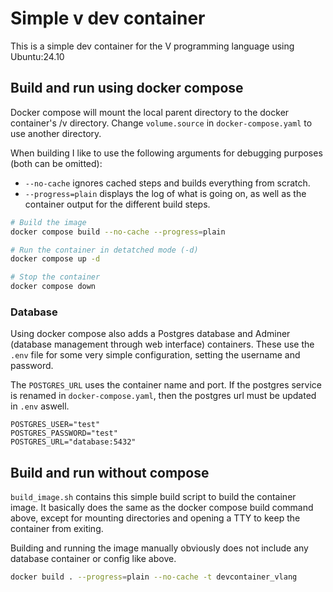 # Simple v dev container

This is a simple dev container for the V programming language using Ubuntu:24.10

## Build and run using docker compose

Docker compose will mount the local parent directory to the docker container's /v directory. Change ```volume.source``` in ```docker-compose.yaml``` to use another directory.

When building I like to use the following arguments for debugging purposes (both can be omitted):

* ```--no-cache``` ignores cached steps and builds everything from scratch.
* ```--progress=plain``` displays the log of what is going on, as well as the container output for the different build steps.

```bash
# Build the image
docker compose build --no-cache --progress=plain

# Run the container in detatched mode (-d)
docker compose up -d 

# Stop the container
docker compose down
```

### Database

Using docker compose also adds a Postgres database and Adminer (database management through web interface) containers. These use the ```.env``` file for some very simple configuration, setting the username and password. 

The ```POSTGRES_URL``` uses the container name and port. If the postgres service is renamed in ```docker-compose.yaml```, then the postgres url must be updated in ```.env``` aswell.

```plaintext
POSTGRES_USER="test"
POSTGRES_PASSWORD="test"
POSTGRES_URL="database:5432"
```


## Build and run without compose

```build_image.sh``` contains this simple build script to build the container image. It basically does the same as the docker compose build command above, except for mounting directories and opening a TTY to keep the container from exiting.

Building and running the image manually obviously does not include any database container or config like above.

```bash
docker build . --progress=plain --no-cache -t devcontainer_vlang
```


